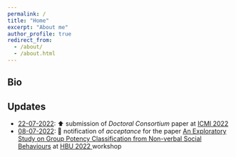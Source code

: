 ```yaml
---
permalink: /
title: "Home"
excerpt: "About me"
author_profile: true
redirect_from: 
  - /about/
  - /about.html
---
```

## Bio

## Updates

* <u>22-07-2022</u>: :arrow_up: submission of *Doctoral Consortium* paper at <a href='https://icmi.acm.org/2022/'> ICMI 2022 </a>
* <u>08-07-2022</u>: :closed_book: notification of *acceptance* for the paper <a href='https://nicorb93.github.io/publication/HBU22'> An Exploratory Study on Group Potency Classification from Non-verbal Social Behaviours</a> at <a href='https://www.cmpe.boun.edu.tr/hbu/2022/'> HBU 2022 </a> workshop